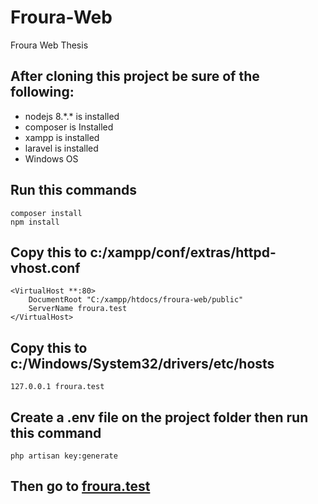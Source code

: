 # Froura-Web
Froura Web Thesis

## After cloning this project be sure of the following:
- nodejs 8.\*.\* is installed
- composer is Installed
- xampp is installed
- laravel is installed
- Windows OS

## Run this commands
```
composer install
npm install
```

## Copy this to c:/xampp/conf/extras/httpd-vhost.conf
```
<VirtualHost **:80>
    DocumentRoot "C:/xampp/htdocs/froura-web/public"
    ServerName froura.test
</VirtualHost>
```

## Copy this to c:/Windows/System32/drivers/etc/hosts
```
127.0.0.1 froura.test
```

## Create a .env file on the project folder then run this command
```
php artisan key:generate
```

## Then go to [froura.test](http://froura.test)
